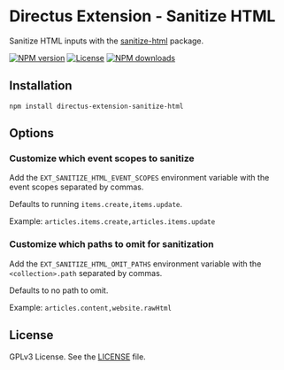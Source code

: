 # Directus Extension - Sanitize HTML

Sanitize HTML inputs with the [sanitize-html](https://www.npmjs.com/package/sanitize-html) package.

[![NPM version][npm-version-image]][npm-url] [![License][license-image]][license-url]
[![NPM downloads][npm-downloads-image]][npm-url]

## Installation

```
npm install directus-extension-sanitize-html
```

## Options

### Customize which event scopes to sanitize

Add the `EXT_SANITIZE_HTML_EVENT_SCOPES` environment variable with the event scopes separated by commas.

Defaults to running `items.create,items.update`.

Example: `articles.items.create,articles.items.update`

### Customize which paths to omit for sanitization

Add the `EXT_SANITIZE_HTML_OMIT_PATHS` environment variable with the `<collection>.path` separated by commas.

Defaults to no path to omit.

Example: `articles.content,website.rawHtml`

## License

GPLv3 License. See the [LICENSE](LICENSE) file.

[npm-downloads-image]: https://img.shields.io/npm/dm/directus-extension-sanitize-html.svg?style=flat-square
[npm-version-image]: https://img.shields.io/npm/v/directus-extension-sanitize-html.svg?style=flat-square
[npm-url]: https://www.npmjs.com/package/directus-extension-sanitize-html
[license-url]: https://github.com/licitdev/directus-extension-sanitize-html/blob/main/LICENSE
[license-image]: https://img.shields.io/npm/l/directus-extension-sanitize-html.svg?style=flat-square

